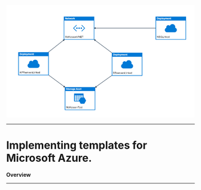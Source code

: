 ![alt text][MCK]

______
# Implementing templates for Microsoft Azure.

__Overview__ 


______




[MCK]: https://github.com/NimboCloud/ARM-Templates/blob/master/img/template.png?raw=true "Main Template"
